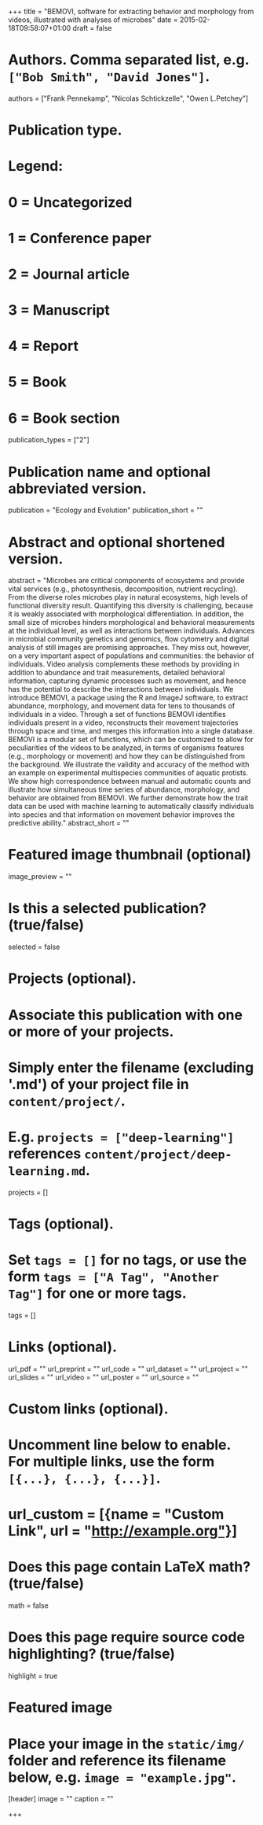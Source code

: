 +++
title = "BEMOVI, software for extracting behavior and morphology from videos, illustrated with analyses of microbes"
date = 2015-02-18T09:58:07+01:00
draft = false

# Authors. Comma separated list, e.g. `["Bob Smith", "David Jones"]`.
authors = ["Frank Pennekamp", "Nicolas Schtickzelle", "Owen L.Petchey"]

# Publication type.
# Legend:
# 0 = Uncategorized
# 1 = Conference paper
# 2 = Journal article
# 3 = Manuscript
# 4 = Report
# 5 = Book
# 6 = Book section
publication_types = ["2"]

# Publication name and optional abbreviated version.
publication = "Ecology and Evolution"
publication_short = ""

# Abstract and optional shortened version.
abstract = "Microbes are critical components of ecosystems and provide vital services (e.g., photosynthesis, decomposition, nutrient recycling). From the diverse roles microbes play in natural ecosystems, high levels of functional diversity result. Quantifying this diversity is challenging, because it is weakly associated with morphological differentiation. In addition, the small size of microbes hinders morphological and behavioral measurements at the individual level, as well as interactions between individuals. Advances in microbial community genetics and genomics, flow cytometry and digital analysis of still images are promising approaches. They miss out, however, on a very important aspect of populations and communities: the behavior of individuals. Video analysis complements these methods by providing in addition to abundance and trait measurements, detailed behavioral information, capturing dynamic processes such as movement, and hence has the potential to describe the interactions between individuals. We introduce BEMOVI, a package using the R and ImageJ software, to extract abundance, morphology, and movement data for tens to thousands of individuals in a video. Through a set of functions BEMOVI identifies individuals present in a video, reconstructs their movement trajectories through space and time, and merges this information into a single database. BEMOVI is a modular set of functions, which can be customized to allow for peculiarities of the videos to be analyzed, in terms of organisms features (e.g., morphology or movement) and how they can be distinguished from the background. We illustrate the validity and accuracy of the method with an example on experimental multispecies communities of aquatic protists. We show high correspondence between manual and automatic counts and illustrate how simultaneous time series of abundance, morphology, and behavior are obtained from BEMOVI. We further demonstrate how the trait data can be used with machine learning to automatically classify individuals into species and that information on movement behavior improves the predictive ability."
abstract_short = ""

# Featured image thumbnail (optional)
image_preview = ""

# Is this a selected publication? (true/false)
selected = false

# Projects (optional).
#   Associate this publication with one or more of your projects.
#   Simply enter the filename (excluding '.md') of your project file in `content/project/`.
#   E.g. `projects = ["deep-learning"]` references `content/project/deep-learning.md`.
projects = []

# Tags (optional).
#   Set `tags = []` for no tags, or use the form `tags = ["A Tag", "Another Tag"]` for one or more tags.
tags = []

# Links (optional).
url_pdf = ""
url_preprint = ""
url_code = ""
url_dataset = ""
url_project = ""
url_slides = ""
url_video = ""
url_poster = ""
url_source = ""

# Custom links (optional).
#   Uncomment line below to enable. For multiple links, use the form `[{...}, {...}, {...}]`.
# url_custom = [{name = "Custom Link", url = "http://example.org"}]

# Does this page contain LaTeX math? (true/false)
math = false

# Does this page require source code highlighting? (true/false)
highlight = true

# Featured image
# Place your image in the `static/img/` folder and reference its filename below, e.g. `image = "example.jpg"`.
[header]
image = ""
caption = ""

+++
